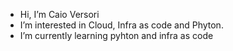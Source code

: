 -  Hi, I’m Caio Versori
-  I’m interested in Cloud, Infra as code and Phyton.
-  I’m currently learning pyhton and infra as code

<!---
CVersori/CVersori is a ✨ special ✨ repository because its `README.md` (this file) appears on your GitHub profile.
You can click the Preview link to take a look at your changes.
--->
